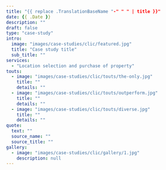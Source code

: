 ```yaml
---
title: "{{ replace .TranslationBaseName "-" " " | title }}"
date: {{ .Date }}
description: ""
draft: false
type: "case-study"
intro:
  image: "images/case-studies/clic/featured.jpg"
  title: "Case study title"
  sub_title: ""
services:
  - "Location selection and purchase of property"
touts:
  - image: "images/case-studies/clic/touts/the-only.jpg"
    title: ""
    details: ""
  - image: "images/case-studies/clic/touts/outperform.jpg"
    title: ""
    details: ""
  - image: "images/case-studies/clic/touts/diverse.jpg"
    title: ""
    details: ""
quote:
  text: ""
  source_name: ""
  source_title: ""
gallery:
  - image: "images/case-studies/clic/gallery/1.jpg"
    description: null
---
```

